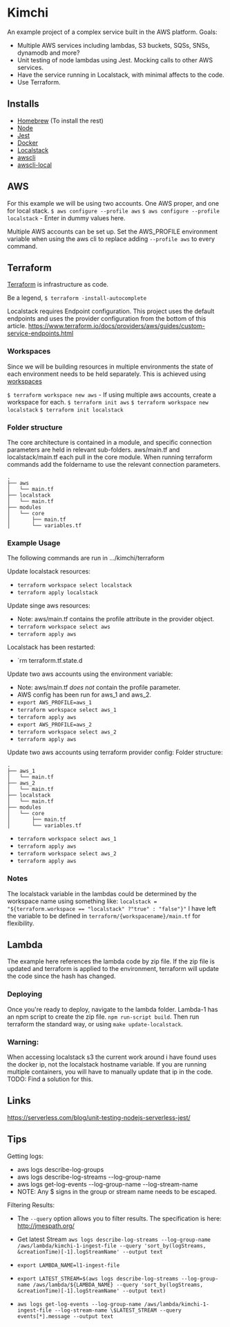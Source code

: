 # Kimchi

An example project of a complex service built in the AWS platform.
Goals:

- Multiple AWS services including lambdas, S3 buckets, SQSs, SNSs, dynamodb and more?
- Unit testing of node lambdas using Jest. Mocking calls to other AWS services.
- Have the service running in Localstack, with minimal affects to the code.
- Use Terraform.

## Installs

- [Homebrew](https://brew.sh/) (To install the rest)
- [Node](https://nodejs.org/en/)
- [Jest](https://jestjs.io/)
- [Docker](https://www.docker.com/)
- [Localstack](https://github.com/localstack/localstack)
- [awscli](https://aws.amazon.com/cli/)
- [awscli-local](https://github.com/localstack/awscli-local)

## AWS

For this example we will be using two accounts. One AWS proper, and one for local stack.
`$ aws configure --profile aws`
`$ aws configure --profile localstack` - Enter in dummy values here.

Multiple AWS accounts can be set up. Set the AWS_PROFILE environment variable when using the aws cli to replace adding `--profile aws` to every command.

## Terraform

[Terraform](https://www.terraform.io/) is infrastructure as code.

Be a legend, `$ terraform -install-autocomplete`

Localstack requires Endpoint configuration.
This project uses the default endpoints and uses the provider configuration from the bottom of this article. https://www.terraform.io/docs/providers/aws/guides/custom-service-endpoints.html

### Workspaces

Since we will be building resources in multiple environments the state of each environment needs to be held separately.
This is achieved using [workspaces](https://www.terraform.io/docs/state/workspaces.html)

`$ terraform workspace new aws` - If using multiple aws accounts, create a workspace for each.
`$ terraform init aws`
`$ terraform workspace new localstack`
`$ terraform init localstack`

### Folder structure

The core architecture is contained in a module, and specific connection parameters are held in relevant sub-folders.
aws/main.tf and localstack/main.tf each pull in the core module.
When running terraform commands add the foldername to use the relevant connection parameters.

```
.
├── aws
│   └── main.tf
├── localstack
│   └── main.tf
├── modules
│   └── core
│       ├── main.tf
│       └── variables.tf
```

### Example Usage

The following commands are run in .../kimchi/terraform

Update localstack resources:

- `terraform workspace select localstack`
- `terraform apply localstack`

Update singe aws resources:

- Note: aws/main.tf contains the profile attribute in the provider object.
- `terraform workspace select aws`
- `terraform apply aws`

Localstack has been restarted:

- `rm terraform.tf.state.d

Update two aws accounts using the environment variable:

- Note: aws/main.tf _does not_ contain the profile parameter.
- AWS config has been run for aws_1 and aws_2.
- `export AWS_PROFILE=aws_1`
- `terraform workspace select aws_1`
- `terraform apply aws`
- `export AWS_PROFILE=aws_2`
- `terraform workspace select aws_2`
- `terraform apply aws`

Update two aws accounts using terraform provider config:
Folder structure:

```
.
├── aws_1
│   └── main.tf
├── aws_2
│   └── main.tf
├── localstack
│   └── main.tf
├── modules
│   └── core
│       ├── main.tf
│       └── variables.tf
```

- `terraform workspace select aws_1`
- `terraform apply aws`
- `terraform workspace select aws_2`
- `terraform apply aws`

### Notes

The localstack variable in the lambdas could be determined by the workspace name using something like: `localstack = "${terraform.workspace == "localstack" ?"true" : "false"}"`
I have left the variable to be defined in `terraform/{workspacename}/main.tf` for flexibility.

## Lambda

The example here references the lambda code by zip file. If the zip file is updated and terraform is applied to the environment, terraform will update the code since the hash has changed.

### Deploying

Once you're ready to deploy, navigate to the lambda folder. Lambda-1 has an npm script to create the zip file. `npm run-script build`. Then run terraform the standard way, or using `make update-localstack`.

### Warning:

When accessing localstack s3 the current work around i have found uses the docker ip, not the localstack hostname variable. If you are running multiple containers, you will have to manually update that ip in the code.
TODO: Find a solution for this.

## Links

https://serverless.com/blog/unit-testing-nodejs-serverless-jest/

## Tips

Getting logs:

- aws logs describe-log-groups
- aws logs describe-log-streams --log-group-name
- aws logs get-log-events --log-group-name <log-group-name> --log-stream-name <log-steam-name>
- NOTE: Any \$ signs in the group or stream name needs to be escaped.

Filtering Results:

- The `--query` option allows you to filter results. The specification is here: http://jmespath.org/
- Get latest Stream `aws logs describe-log-streams --log-group-name /aws/lambda/kimchi-1-ingest-file --query 'sort_by(logStreams, &creationTime)[-1].logStreamName' --output text`

- `export LAMBDA_NAME=l1-ingest-file`
- `export LATEST_STREAM=$(aws logs describe-log-streams --log-group-name /aws/lambda/${LAMBDA_NAME} --query 'sort_by(logStreams, &creationTime)[-1].logStreamName' --output text)`
- `aws logs get-log-events --log-group-name /aws/lambda/kimchi-1-ingest-file --log-stream-name \$LATEST_STREAM --query events[*].message --output text`
